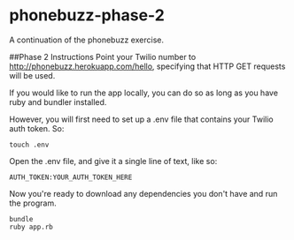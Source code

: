 phonebuzz-phase-2
=================

A continuation of the phonebuzz exercise.

##Phase 2 Instructions
Point your Twilio number to http://phonebuzz.herokuapp.com/hello, specifying that HTTP GET requests will be used.

If you would like to run the app locally, you can do so as long as you have ruby and bundler installed.

However, you will first need to set up a .env file that contains your Twilio auth token. So:
```
touch .env
```
Open the .env file, and give it a single line of text, like so:
```
AUTH_TOKEN:YOUR_AUTH_TOKEN_HERE
```

Now you're ready to download any dependencies you don't have and run the program.
```
bundle
ruby app.rb
```